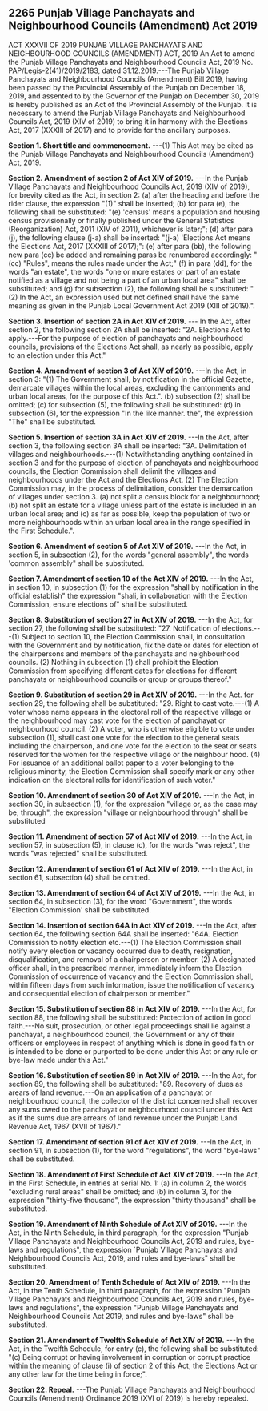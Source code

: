 ## 2265 Punjab Village Panchayats and Neighbourhood Councils (Amendment) Act 2019
ACT XXXVII OF 2019
PUNJAB VILLAGE PANCHAYATS AND NEIGHBOURHOOD COUNCILS (AMENDMENT) ACT, 2019
An Act to amend the Punjab Village Panchayats
and Neighbourhood Councils Act, 2019
No. PAP/Legis-2(41)/2019/2183, dated 31.12.2019.---The Punjab Village Panchayats and Neighbourhood Councils (Amendment) Bill 2019, having been passed by the Provincial Assembly of the Punjab on December 18, 2019, and assented to by the Governor of the Punjab on December 30, 2019 is hereby published as an Act of the Provincial Assembly of the Punjab.
It is necessary to amend the Punjab Village Panchayats and Neighbourhood Councils Act, 2019 (XIV of 2019) to bring it in harmony with the Elections Act, 2017 (XXXIII of 2017) and to provide for the ancillary purposes.

**Section 1. Short title and commencement.**
---(1) This Act may be cited as the Punjab Village Panchayats and Neighbourhood Councils (Amendment) Act, 2019.

**Section 2. Amendment of section 2 of Act XIV of 2019.**
---In the Punjab Village Panchayats and Neighbourhood Councils Act, 2019 (XIV of 2019), for brevity cited as the Act, in section 2:
   (a) after the heading and before the rider clause, the expression "(1)" shall be inserted;
   (b) for para (e), the following shall be substituted:
   "(e) 'census' means a population and housing census provisionally or finally published under the General Statistics (Reorganization) Act, 2011 (XIV of 2011), whichever is later;";
   (d) after para (j), the following clause (j-a) shall be inserted:
   "(j-a) 'Elections Act means the Elections Act, 2017 (XXXIII of 2017);":
   (e) after para (bb), the following new para (cc) be added and remaining paras be renumbered accordingly:
   "(cc) "Rules", means the rules made under the Act;"
   (f) in para (dd), for the words "an estate", the words "one or more estates or part of an estate notified as a village and not being a part of an urban local area" shall be substituted; and
   (g) for subsection (2), the following shall be substituted:
   "(2) In the Act, an expression used but not defined shall have the same meaning as given in the Punjab Local Government Act 2019 (XIII of 2019).".

**Section 3. Insertion of section 2A in Act XIV of 2019.**
--- In the Act, after section 2, the following section 2A shall be inserted:
   "2A. Elections Act to apply.---For the purpose of election of panchayats and neighbourhood councils, provisions of the Elections Act shall, as nearly as possible, apply to an election under this Act."

**Section 4. Amendment of section 3 of Act XIV of 2019.**
---In the Act, in section 3:
   "(1) The Government shall, by notification in the official Gazette, demarcate villages within the local areas, excluding the cantonments and urban local areas, for the purpose of this Act.".
   (b) subsection (2) shall be omitted;
   (c) for subsection (5), the following shall be substituted:
   (d) in subsection (6), for the expression "In the like manner. the", the expression "The" shall be substituted.

**Section 5. Insertion of section 3A in Act XIV of 2019.**
---In the Act, after section 3, the following section 3A shall be inserted:
   "3A. Delimitation of villages and neighbourhoods.---(1) Notwithstanding anything contained in section 3 and for the purpose of election of panchayats and neighbourhood councils, the Election Commission shall delimit the villages and neighbourhoods under the Act and the Elections Act.
   (2) The Election Commission may, in the process of delimitation, consider the demarcation of villages under section 3.
   (a) not split a census block for a neighbourhood;
   (b) not split an estate for a village unless part of the estate is included in an urban local area; and
   (c) as far as possible, keep the population of two or more neighbourhoods within an urban local area in the range specified in the First Schedule.".

**Section 6. Amendment of section 5 of Act XIV of 2019.**
---In the Act, in section 5, in subsection (2), for the words "general assembly", the words 'common assembly" shall be substituted.

**Section 7. Amendment of section 10 of the Act XIV of 2019.**
---In the Act, in section 10, in subsection (1) for the expression "shall by notification in the official establish" the expression "shali, in collaboration with the Election Commission, ensure elections of" shall be substituted.

**Section 8. Substitution of section 27 in Act XIV of 2019.**
---In the Act, for section 27, the following shall be substituted:
   "27. Notification of elections.---(1) Subject to section 10, the Election Commission shall, in consultation with the Government and by notification, fix the date or dates for election of the chairpersons and members of the panchayats and neighbourhood councils.
   (2) Nothing in subsection (1) shall prohibit the Election Commission from specifying different dates for elections for different panchayats or neighbourhood councils or group or groups thereof."

**Section 9. Substitution of section 29 in Act XIV of 2019.**
---In the Act. for section 29, the following shall be substituted:
   "29. Right to cast vote.---(1) A voter whose name appears in the electoral roll of the respective village or the neighbourhood may cast vote for the election of panchayat or neighbourhood council.
   (2) A voter, who is otherwise eligible to vote under subsection (1), shall cast one vote for the election to the general seats including the chairperson, and one vote for the election to the seat or seats reserved for the women for the respective village or the neighbour hood.
   (4) For issuance of an additional ballot paper to a voter belonging to the religious minority, the Election Commission shall specify mark or any other indication on the electoral rolls for identification of such voter."

**Section 10. Amendment of section 30 of Act XIV of 2019.**
---In the Act, in section 30, in subsection (1), for the expression "village or, as the case may be, through", the expression "village or neighbourhood through" shall be substituted

**Section 11. Amendment of section 57 of Act XIV of 2019.**
---In the Act, in section 57, in subsection (5), in clause (c), for the words "was reject", the words "was rejected" shall be substituted.

**Section 12. Amendment of section 61 of Act XIV of 2019.**
---In the Act, in section 61, subsection (4) shall be omitted.

**Section 13. Amendment of section 64 of Act XIV of 2019.**
---In the Act, in section 64, in subsection (3), for the word "Government", the words "Election Commission' shall be substituted.

**Section 14. Insertion of section 64A in Act XIV of 2019.**
---In the Act, after section 64, the following section 64A shall be inserted:
    "64A. Election Commission to notify election etc.---(1) The Election Commission shall notify every election or vacancy occurred due to death, resignation, disqualification, and removal of a chairperson or member.
    (2) A designated officer shall, in the prescribed manner, immediately inform the Election Commission of occurrence of vacancy and the Election Commission shall, within fifteen days from such information, issue the notification of vacancy and consequential election of chairperson or member."

**Section 15. Substitution of section 88 in Act XIV of 2019.**
---In the Act, for section 88, the following shall be substituted:
Protection of action in good faith.---No suit, prosecution, or other legal proceedings shall lie against a panchayat, a neighbourhood council, the Government or any of their officers or employees in respect of anything which is done in good faith or is intended to be done or purported to be done under this Act or any rule or bye-law made under this Act."

**Section 16. Substitution of section 89 in Act XIV of 2019.**
---In the Act, for section 89, the following shall be substituted:
    "89. Recovery of dues as arears of land revenue.---On an application of a panchayat or neighbourhood council, the collector of the district concerned shall recover any sums owed to the panchayat or neighbourhood council under this Act as if the sums due are arrears of land revenue under the Punjab Land Revenue Act, 1967 (XVII of 1967)."

**Section 17. Amendment of section 91 of Act XIV of 2019.**
---In the Act, in section 91, in subsection (1), for the word "regulations", the word "bye-laws" shall be substituted.

**Section 18. Amendment of First Schedule of Act XIV of 2019.**
---In the Act, in the First Schedule, in entries at serial No. 1:
    (a) in column 2, the words "excluding rural areas" shall be omitted; and
    (b) in column 3, for the expression "thirty-five thousand", the
    expression "thirty thousand" shall be substituted.

**Section 19. Amendment of Ninth Schedule of Act XIV of 2019.**
---In the Act, in the Ninth Schedule, in third paragraph, for the expression "Punjab Village Panchayats and Neighbourhood Councils Act, 2019 and rules, bye-laws and regulations", the expression `Punjab Village Panchayats and Neighbourhood Councils Act, 2019, and rules and bye-laws" shall be substituted.

**Section 20. Amendment of Tenth Schedule of Act XIV of 2019.**
---In the Act, in the Tenth Schedule, in third paragraph, for the expression "Punjab Village Panchayats and Neighbourhood Councils Act, 2019 and rules, bye-laws and regulations", the expression "Punjab Village Panchayats and Neighbourhood Councils Act 2019, and rules and bye-laws" shall be substituted.

**Section 21. Amendment of Twelfth Schedule of Act XIV of 2019.**
---In the Act, in the Twelfth Schedule, for entry (c), the following shall be substituted:
    "(c) Being corrupt or having involvement in corruption or corrupt practice within the meaning of clause (i) of section 2 of this Act, the Elections Act or any other law for the time being in force;".

**Section 22. Repeal.**
---The Punjab Village Panchayats and Neighbourhood Councils (Amendment) Ordinance 2019 (XVI of 2019) is hereby repealed.

